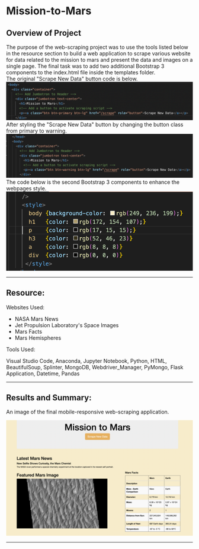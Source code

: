 # Mission-to-Mars

## Overview of Project
The purpose of the web-scraping project was to use the tools listed below in the resource section to build a web application to scrape various website for data related to the mission to mars and present the data and images on a single page. The final task was to add two additional Bootstrap 3 components to the index.html file inside the templates folder.<br>
The original "Scrape New Data" button code is below.
![original_html_button_code](images/original_html_button_code.png)<br>
After styling the "Scrape New Data" button by changing the button class from primary to warning.<br>
![style_change_to_button](images/style_change_to_button.png)<br>
The code below is the second Bootstrap 3 components to enhance the webpages style. <br>
![style_html_code](images/style_html_code.png)<br>

---

## Resource:<br>

Websites Used:<br> 
* NASA Mars News<br>
* Jet Propulsion Laboratory's Space Images<br>
* Mars Facts<br>
* Mars Hemispheres<br>

Tools Used:<br> 

Visual Studio Code, Anaconda, Jupyter Notebook, Python, HTML, BeautifulSoup, Splinter, MongoDB, Webdriver_Manager, PyMongo, Flask Application, Datetime, Pandas <br>
 
 
---

## Results and Summary:<br>
An image of the final mobile-responsive web-scraping application.

![top of the web app](images/top_of_web_app.png)<br>

---
